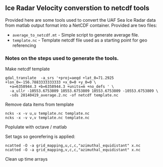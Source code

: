 ## Ice Radar Velocity converstion to netcdf tools

Provided here are some tools used to convert the UAF Sea Ice Radar data from matlab output format into a NetCDF container.  Provided are two files:

* `average_to_netcdf.mt` -	Simple script to generate average file.
* `template.nc` -	Template netcdf file used as a starting point for geo referencing

### Notes on the steps used to generate the tools.

Make netcdf template
```
gdal_translate  -a_srs '+proj=aeqd +lat_0=71.2925 +lon_0=-156.7883333333333 +x_0=0 +y_0=0 \
  +a=6358944.3 +b=6358944.3 +units=m +no_defs ' \
  -a_ullr -10553.6753809 10553.6753809 10553.6753809 -10553.6753809 \
  -sds 20140419_average.2.nc -of netcdf template.nc
```

Remove data items from template
```
ncks -x -v u,u template.nc template.nc
ncks -x -v v,v template.nc template.nc
```
Poplulate with octave / matlab

Set tags so georefering is applied: 
```
ncatted -O -a grid_mapping,u,c,c,"azimuthal_equidistant" x.nc
ncatted -O -a grid_mapping,v,c,c,"azimuthal_equidistant" x.nc
```
Clean up time arrays
